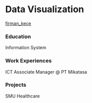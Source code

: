 
# Data Visualization
[firman_kece](assets/img/firman_kece.png)

### Education
Information System

### Work Experiences
ICT Associate Manager @ PT Mikatasa

### Projects
SMU Healthcare
